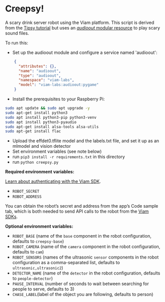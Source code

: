 # Creepsy! 
A scary drink server robot using the Viam platform. This script is derived from the [Tipsy tutorial](https://docs.viam.com/tutorials/projects/tipsy/) but uses an [*audioout* modular resource](https://github.com/viam-labs/audioout) to play scary sound files.

To run this:
* Set up the audioout module and configure a service named 'audioout':

``` json
    {
      "attributes": {},
      "name": "audioout",
      "type": "audioout",
      "namespace": "viam-labs",
      "model": "viam-labs:audioout:pygame"
    }
```
* Install the prerequisites to your Raspberry Pi:

``` bash
sudo apt update && sudo apt upgrade -y
sudo apt-get install python3
sudo apt install python3-pip python3-venv
sudo apt install python3-pyaudio
sudo apt-get install alsa-tools alsa-utils
sudo apt-get install flac
```

* Upload the effdet0.tflite model and the labels.txt file, and set it up as an mlmodel and vision detector
* Set environment variables (see note below)
* run `pip3 install -r requirements.txt` in this directory
* run `python creepsy.py`

**Required environment variables:**

[Learn about authenticating with the Viam SDK](https://docs.viam.com/program/run/#authentication).

- `ROBOT_SECRET`
- `ROBOT_ADDRESS`

You can obtain the robot’s secret and address from the app’s Code sample tab, which is both needed to send API calls to the robot from the [Viam SDKs](https://docs.viam.com/program/apis/).

**Optional environment variables:**

- `ROBOT_BASE` (name of the `base` component in the robot configuration, defaults to `creepsy-base`)
- `ROBOT_CAMERA` (name of the `camera` component in the robot configuration, defaults to `cam`)
- `ROBOT_SENSORS` (names of the ultrasonic `sensor` components in the robot configuration as a comma-separated list, defaults to `ultrasonic,ultrasonic2`)
- `DETECTOR_NAME` (name of the `detector` in the robot configuration, defaults to `people-detector`)
- `PAUSE_INTERVAL` (number of seconds to wait between searching for people to serve, defaults to 3)
- `CHASE_LABEL`(label of the object you are following, defaults to person)
